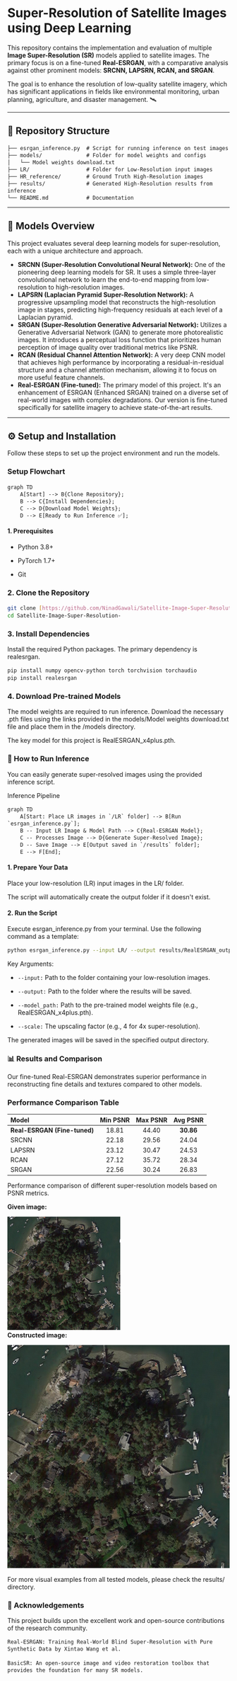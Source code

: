 # Super-Resolution of Satellite Images using Deep Learning

This repository contains the implementation and evaluation of multiple **Image Super-Resolution (SR)** models applied to satellite images. The primary focus is on a fine-tuned **Real-ESRGAN**, with a comparative analysis against other prominent models: **SRCNN, LAPSRN, RCAN, and SRGAN**.

The goal is to enhance the resolution of low-quality satellite imagery, which has significant applications in fields like environmental monitoring, urban planning, agriculture, and disaster management. 🛰️

---

## 📂 Repository Structure
```
├── esrgan_inference.py  # Script for running inference on test images
├── models/              # Folder for model weights and configs
│   └── Model weights download.txt
├── LR/                  # Folder for Low-Resolution input images
├── HR_reference/        # Ground Truth High-Resolution images
├── results/             # Generated High-Resolution results from inference
└── README.md            # Documentation
```
---

## 🧠 Models Overview

This project evaluates several deep learning models for super-resolution, each with a unique architecture and approach.

* **SRCNN (Super-Resolution Convolutional Neural Network):** One of the pioneering deep learning models for SR. It uses a simple three-layer convolutional network to learn the end-to-end mapping from low-resolution to high-resolution images.
* **LAPSRN (Laplacian Pyramid Super-Resolution Network):** A progressive upsampling model that reconstructs the high-resolution image in stages, predicting high-frequency residuals at each level of a Laplacian pyramid.
* **SRGAN (Super-Resolution Generative Adversarial Network):** Utilizes a Generative Adversarial Network (GAN) to generate more photorealistic images. It introduces a perceptual loss function that prioritizes human perception of image quality over traditional metrics like PSNR.
* **RCAN (Residual Channel Attention Network):** A very deep CNN model that achieves high performance by incorporating a residual-in-residual structure and a channel attention mechanism, allowing it to focus on more useful feature channels.
* **Real-ESRGAN (Fine-tuned):** The primary model of this project. It's an enhancement of ESRGAN (Enhanced SRGAN) trained on a diverse set of real-world images with complex degradations. Our version is fine-tuned specifically for satellite imagery to achieve state-of-the-art results.

---

## ⚙️ Setup and Installation

Follow these steps to set up the project environment and run the models.

### Setup Flowchart
```mermaid
graph TD
    A[Start] --> B{Clone Repository};
    B --> C{Install Dependencies};
    C --> D{Download Model Weights};
    D --> E[Ready to Run Inference ✅];
```
#### 1. Prerequisites

   - Python 3.8+

   - PyTorch 1.7+

   - Git

### 2. Clone the Repository

```Bash
git clone [https://github.com/NinadGawali/Satellite-Image-Super-Resolution-.git](https://github.com/NinadGawali/Satellite-Image-Super-Resolution-.git)
cd Satellite-Image-Super-Resolution-
```
### 3. Install Dependencies

Install the required Python packages. The primary dependency is realesrgan.
```Bash
pip install numpy opencv-python torch torchvision torchaudio
pip install realesrgan
```

### 4. Download Pre-trained Models

The model weights are required to run inference. Download the necessary .pth files using the links provided in the models/Model weights download.txt file and place them in the /models directory.

The key model for this project is RealESRGAN_x4plus.pth.

### 🚀 How to Run Inference

You can easily generate super-resolved images using the provided inference script.

Inference Pipeline

```mermaid
graph TD
    A[Start: Place LR images in `/LR` folder] --> B[Run `esrgan_inference.py`];
    B -- Input LR Image & Model Path --> C{Real-ESRGAN Model};
    C -- Processes Image --> D{Generate Super-Resolved Image};
    D -- Save Image --> E[Output saved in `/results` folder];
    E --> F[End];
```
#### 1. Prepare Your Data

Place your low-resolution (LR) input images in the LR/ folder.

The script will automatically create the output folder if it doesn't exist.

#### 2. Run the Script

Execute esrgan_inference.py from your terminal. Use the following command as a template:
```Bash
python esrgan_inference.py --input LR/ --output results/RealESRGAN_output --model_path models/RealESRGAN_x4plus.pth --scale 4
```
Key Arguments:

* ```--input:``` Path to the folder containing your low-resolution images.

* ```--output:``` Path to the folder where the results will be saved.

* ```--model_path:``` Path to the pre-trained model weights file (e.g., RealESRGAN_x4plus.pth).

* ```--scale:``` The upscaling factor (e.g., 4 for 4x super-resolution).

The generated images will be saved in the specified output directory.

### 📊 Results and Comparison

Our fine-tuned Real-ESRGAN demonstrates superior performance in reconstructing fine details and textures compared to other models.  

### Performance Comparison Table

| Model                     | Min PSNR | Max PSNR | Avg PSNR |
| :------------------------ | :------: | :------: | :------: |
| **Real-ESRGAN (Fine-tuned)** |  18.81   |  44.40   | **30.86** |
| SRCNN                     |  22.18   |  29.56   |  24.04   |
| LAPSRN                    |  23.12   |  30.47   |  24.53   |
| RCAN                      |  27.12   |  35.72   |  28.34   |
| SRGAN                     |  22.56   |  30.24   |  26.83   |

Performance comparison of different super-resolution models based on PSNR metrics.

**Given image:**  

![LR img](https://raw.githubusercontent.com/NinadGawali/Satellite-Image-Super-Resolution-/refs/heads/main/LR/P0001.png)  
**Constructed image:**  

![Gen img](https://raw.githubusercontent.com/NinadGawali/Satellite-Image-Super-Resolution-/refs/heads/main/results/P0001_rlt.png)

For more visual examples from all tested models, please check the results/ directory.

### 🙏 Acknowledgements

This project builds upon the excellent work and open-source contributions of the research community.

    Real-ESRGAN: Training Real-World Blind Super-Resolution with Pure Synthetic Data by Xintao Wang et al.

    BasicSR: An open-source image and video restoration toolbox that provides the foundation for many SR models.
